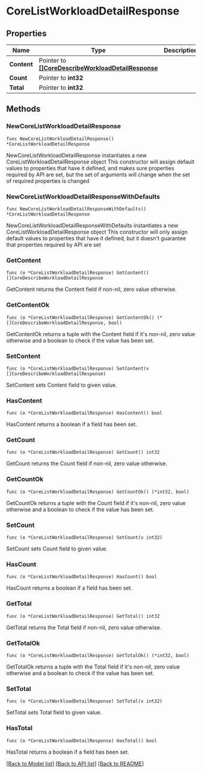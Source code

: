 # CoreListWorkloadDetailResponse

## Properties

Name | Type | Description | Notes
------------ | ------------- | ------------- | -------------
**Content** | Pointer to [**[]CoreDescribeWorkloadDetailResponse**](CoreDescribeWorkloadDetailResponse.md) |  | [optional] 
**Count** | Pointer to **int32** |  | [optional] 
**Total** | Pointer to **int32** |  | [optional] 

## Methods

### NewCoreListWorkloadDetailResponse

`func NewCoreListWorkloadDetailResponse() *CoreListWorkloadDetailResponse`

NewCoreListWorkloadDetailResponse instantiates a new CoreListWorkloadDetailResponse object
This constructor will assign default values to properties that have it defined,
and makes sure properties required by API are set, but the set of arguments
will change when the set of required properties is changed

### NewCoreListWorkloadDetailResponseWithDefaults

`func NewCoreListWorkloadDetailResponseWithDefaults() *CoreListWorkloadDetailResponse`

NewCoreListWorkloadDetailResponseWithDefaults instantiates a new CoreListWorkloadDetailResponse object
This constructor will only assign default values to properties that have it defined,
but it doesn't guarantee that properties required by API are set

### GetContent

`func (o *CoreListWorkloadDetailResponse) GetContent() []CoreDescribeWorkloadDetailResponse`

GetContent returns the Content field if non-nil, zero value otherwise.

### GetContentOk

`func (o *CoreListWorkloadDetailResponse) GetContentOk() (*[]CoreDescribeWorkloadDetailResponse, bool)`

GetContentOk returns a tuple with the Content field if it's non-nil, zero value otherwise
and a boolean to check if the value has been set.

### SetContent

`func (o *CoreListWorkloadDetailResponse) SetContent(v []CoreDescribeWorkloadDetailResponse)`

SetContent sets Content field to given value.

### HasContent

`func (o *CoreListWorkloadDetailResponse) HasContent() bool`

HasContent returns a boolean if a field has been set.

### GetCount

`func (o *CoreListWorkloadDetailResponse) GetCount() int32`

GetCount returns the Count field if non-nil, zero value otherwise.

### GetCountOk

`func (o *CoreListWorkloadDetailResponse) GetCountOk() (*int32, bool)`

GetCountOk returns a tuple with the Count field if it's non-nil, zero value otherwise
and a boolean to check if the value has been set.

### SetCount

`func (o *CoreListWorkloadDetailResponse) SetCount(v int32)`

SetCount sets Count field to given value.

### HasCount

`func (o *CoreListWorkloadDetailResponse) HasCount() bool`

HasCount returns a boolean if a field has been set.

### GetTotal

`func (o *CoreListWorkloadDetailResponse) GetTotal() int32`

GetTotal returns the Total field if non-nil, zero value otherwise.

### GetTotalOk

`func (o *CoreListWorkloadDetailResponse) GetTotalOk() (*int32, bool)`

GetTotalOk returns a tuple with the Total field if it's non-nil, zero value otherwise
and a boolean to check if the value has been set.

### SetTotal

`func (o *CoreListWorkloadDetailResponse) SetTotal(v int32)`

SetTotal sets Total field to given value.

### HasTotal

`func (o *CoreListWorkloadDetailResponse) HasTotal() bool`

HasTotal returns a boolean if a field has been set.


[[Back to Model list]](../README.md#documentation-for-models) [[Back to API list]](../README.md#documentation-for-api-endpoints) [[Back to README]](../README.md)


